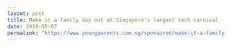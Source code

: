 ```yaml
---
layout: post
title: Make it a family day out at Singapore’s largest tech carnival
date: 2019-05-07
permalink: "https://www.youngparents.com.sg/sponsored/make-it-a-family-day-out-at-singapores-largest-tech-carnival/?fbclid=IwAR2JUzzRDszCf8BZbO6k9v7zcNFVIU-udJBVA5abG1TrIITzU2opLy0UaSE"
---
```

